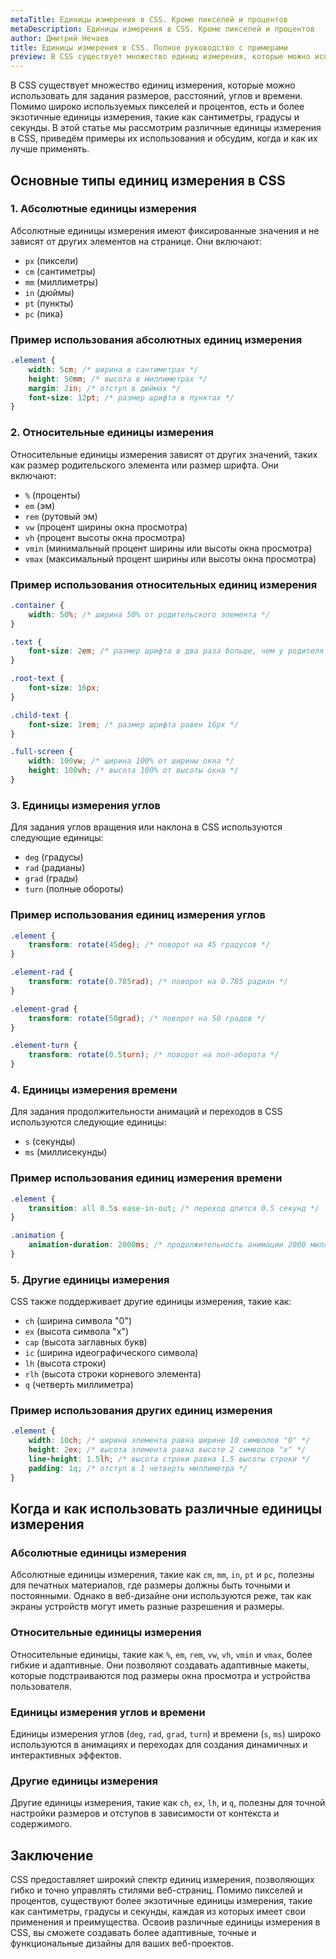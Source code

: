 ```yaml
---
metaTitle: Единицы измерения в CSS. Кроме пикселей и процентов
metaDescription: Единицы измерения в CSS. Кроме пикселей и процентов
author: Дмитрий Нечаев
title: Единицы измерения в CSS. Полное руководство с примерами
preview: В CSS существует множество единиц измерения, которые можно использовать для задания размеров, расстояний, углов и времени.
---
```


В CSS существует множество единиц измерения, которые можно использовать для задания размеров, расстояний, углов и времени. Помимо широко используемых пикселей и процентов, есть и более экзотичные единицы измерения, такие как сантиметры, градусы и секунды. В этой статье мы рассмотрим различные единицы измерения в CSS, приведём примеры их использования и обсудим, когда и как их лучше применять.

## Основные типы единиц измерения в CSS

### 1. Абсолютные единицы измерения

Абсолютные единицы измерения имеют фиксированные значения и не зависят от других элементов на странице. Они включают:

- `px` (пиксели)
- `cm` (сантиметры)
- `mm` (миллиметры)
- `in` (дюймы)
- `pt` (пункты)
- `pc` (пика)

### Пример использования абсолютных единиц измерения

```css
.element {
    width: 5cm; /* ширина в сантиметрах */
    height: 50mm; /* высота в миллиметрах */
    margin: 2in; /* отступ в дюймах */
    font-size: 12pt; /* размер шрифта в пунктах */
}

```

### 2. Относительные единицы измерения

Относительные единицы измерения зависят от других значений, таких как размер родительского элемента или размер шрифта. Они включают:

- `%` (проценты)
- `em` (эм)
- `rem` (рутовый эм)
- `vw` (процент ширины окна просмотра)
- `vh` (процент высоты окна просмотра)
- `vmin` (минимальный процент ширины или высоты окна просмотра)
- `vmax` (максимальный процент ширины или высоты окна просмотра)

### Пример использования относительных единиц измерения

```css
.container {
    width: 50%; /* ширина 50% от родительского элемента */
}

.text {
    font-size: 2em; /* размер шрифта в два раза больше, чем у родителя */
}

.root-text {
    font-size: 16px;
}

.child-text {
    font-size: 1rem; /* размер шрифта равен 16px */
}

.full-screen {
    width: 100vw; /* ширина 100% от ширины окна */
    height: 100vh; /* высота 100% от высоты окна */
}

```

### 3. Единицы измерения углов

Для задания углов вращения или наклона в CSS используются следующие единицы:

- `deg` (градусы)
- `rad` (радианы)
- `grad` (грады)
- `turn` (полные обороты)

### Пример использования единиц измерения углов

```css
.element {
    transform: rotate(45deg); /* поворот на 45 градусов */
}

.element-rad {
    transform: rotate(0.785rad); /* поворот на 0.785 радиан */
}

.element-grad {
    transform: rotate(50grad); /* поворот на 50 градов */
}

.element-turn {
    transform: rotate(0.5turn); /* поворот на пол-оборота */
}

```

### 4. Единицы измерения времени

Для задания продолжительности анимаций и переходов в CSS используются следующие единицы:

- `s` (секунды)
- `ms` (миллисекунды)

### Пример использования единиц измерения времени

```css
.element {
    transition: all 0.5s ease-in-out; /* переход длится 0.5 секунд */
}

.animation {
    animation-duration: 2000ms; /* продолжительность анимации 2000 миллисекунд */
}

```

### 5. Другие единицы измерения

CSS также поддерживает другие единицы измерения, такие как:

- `ch` (ширина символа "0")
- `ex` (высота символа "x")
- `cap` (высота заглавных букв)
- `ic` (ширина идеографического символа)
- `lh` (высота строки)
- `rlh` (высота строки корневого элемента)
- `q` (четверть миллиметра)

### Пример использования других единиц измерения

```css
.element {
    width: 10ch; /* ширина элемента равна ширине 10 символов "0" */
    height: 2ex; /* высота элемента равна высоте 2 символов "x" */
    line-height: 1.5lh; /* высота строки равна 1.5 высоты строки */
    padding: 1q; /* отступ в 1 четверть миллиметра */
}

```

## Когда и как использовать различные единицы измерения

### Абсолютные единицы измерения

Абсолютные единицы измерения, такие как `cm`, `mm`, `in`, `pt` и `pc`, полезны для печатных материалов, где размеры должны быть точными и постоянными. Однако в веб-дизайне они используются реже, так как экраны устройств могут иметь разные разрешения и размеры.

### Относительные единицы измерения

Относительные единицы, такие как `%`, `em`, `rem`, `vw`, `vh`, `vmin` и `vmax`, более гибкие и адаптивные. Они позволяют создавать адаптивные макеты, которые подстраиваются под размеры окна просмотра и устройства пользователя.

### Единицы измерения углов и времени

Единицы измерения углов (`deg`, `rad`, `grad`, `turn`) и времени (`s`, `ms`) широко используются в анимациях и переходах для создания динамичных и интерактивных эффектов.

### Другие единицы измерения

Другие единицы измерения, такие как `ch`, `ex`, `lh`, и `q`, полезны для точной настройки размеров и отступов в зависимости от контекста и содержимого.

## Заключение

CSS предоставляет широкий спектр единиц измерения, позволяющих гибко и точно управлять стилями веб-страниц. Помимо пикселей и процентов, существуют более экзотичные единицы измерения, такие как сантиметры, градусы и секунды, каждая из которых имеет свои применения и преимущества. Освоив различные единицы измерения в CSS, вы сможете создавать более адаптивные, точные и функциональные дизайны для ваших веб-проектов.